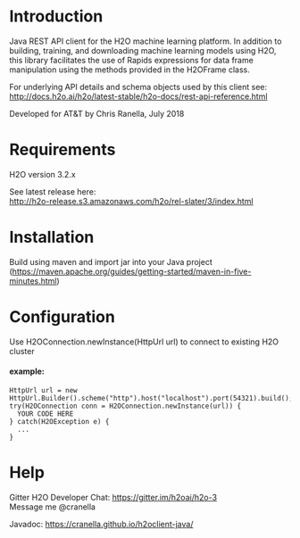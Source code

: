 # Introduction
Java REST API client for the H2O machine learning platform.  In addition to building, training, and downloading machine learning models 
using H2O, this library facilitates the use of Rapids expressions for data frame manipulation using the methods provided in the H2OFrame 
class. 

For underlying API details and schema objects used by this client see:
<br>http://docs.h2o.ai/h2o/latest-stable/h2o-docs/rest-api-reference.html

Developed for AT&T by Chris Ranella, July 2018

# Requirements
H2O version 3.2.x

See latest release here: 
<br>http://h2o-release.s3.amazonaws.com/h2o/rel-slater/3/index.html 

# Installation
Build using maven and import jar into your Java project
<br>(https://maven.apache.org/guides/getting-started/maven-in-five-minutes.html)

# Configuration
Use H2OConnection.newInstance(HttpUrl url) to connect to existing H2O cluster

#### example:
```
HttpUrl url = new HttpUrl.Builder().scheme("http").host("localhost").port(54321).build();
try(H2OConnection conn = H2OConnection.newInstance(url)) {
  YOUR CODE HERE
} catch(H2OException e) {
  ...
}
```

# Help
Gitter H2O Developer Chat: https://gitter.im/h2oai/h2o-3
<br>Message me @cranella


Javadoc:
https://cranella.github.io/h2oclient-java/
